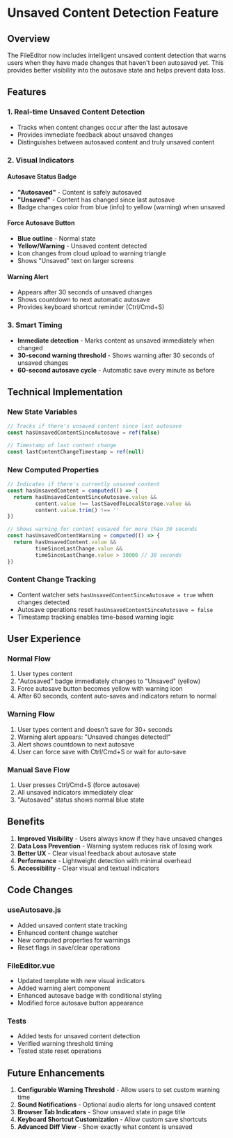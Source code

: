 # Unsaved Content Detection Feature

## Overview

The FileEditor now includes intelligent unsaved content detection that warns users when they have made changes that haven't been autosaved yet. This provides better visibility into the autosave state and helps prevent data loss.

## Features

### 1. Real-time Unsaved Content Detection
- Tracks when content changes occur after the last autosave
- Provides immediate feedback about unsaved changes
- Distinguishes between autosaved content and truly unsaved content

### 2. Visual Indicators

#### Autosave Status Badge
- **"Autosaved"** - Content is safely autosaved
- **"Unsaved"** - Content has changed since last autosave
- Badge changes color from blue (info) to yellow (warning) when unsaved

#### Force Autosave Button
- **Blue outline** - Normal state
- **Yellow/Warning** - Unsaved content detected
- Icon changes from cloud upload to warning triangle
- Shows "Unsaved" text on larger screens

#### Warning Alert
- Appears after 30 seconds of unsaved changes
- Shows countdown to next automatic autosave
- Provides keyboard shortcut reminder (Ctrl/Cmd+S)

### 3. Smart Timing
- **Immediate detection** - Marks content as unsaved immediately when changed
- **30-second warning threshold** - Shows warning after 30 seconds of unsaved changes
- **60-second autosave cycle** - Automatic save every minute as before

## Technical Implementation

### New State Variables
```javascript
// Tracks if there's unsaved content since last autosave
const hasUnsavedContentSinceAutosave = ref(false)

// Timestamp of last content change
const lastContentChangeTimestamp = ref(null)
```

### New Computed Properties
```javascript
// Indicates if there's currently unsaved content
const hasUnsavedContent = computed(() => {
  return hasUnsavedContentSinceAutosave.value && 
         content.value !== lastSavedToLocalStorage.value &&
         content.value.trim() !== ''
})

// Shows warning for content unsaved for more than 30 seconds
const hasUnsavedContentWarning = computed(() => {
  return hasUnsavedContent.value && 
         timeSinceLastChange.value && 
         timeSinceLastChange.value > 30000 // 30 seconds
})
```

### Content Change Tracking
- Content watcher sets `hasUnsavedContentSinceAutosave = true` when changes detected
- Autosave operations reset `hasUnsavedContentSinceAutosave = false`
- Timestamp tracking enables time-based warning logic

## User Experience

### Normal Flow
1. User types content
2. "Autosaved" badge immediately changes to "Unsaved" (yellow)
3. Force autosave button becomes yellow with warning icon
4. After 60 seconds, content auto-saves and indicators return to normal

### Warning Flow
1. User types content and doesn't save for 30+ seconds
2. Warning alert appears: "Unsaved changes detected!"
3. Alert shows countdown to next autosave
4. User can force save with Ctrl/Cmd+S or wait for auto-save

### Manual Save Flow
1. User presses Ctrl/Cmd+S (force autosave)
2. All unsaved indicators immediately clear
3. "Autosaved" status shows normal blue state

## Benefits

1. **Improved Visibility** - Users always know if they have unsaved changes
2. **Data Loss Prevention** - Warning system reduces risk of losing work
3. **Better UX** - Clear visual feedback about autosave state
4. **Performance** - Lightweight detection with minimal overhead
5. **Accessibility** - Clear visual and textual indicators

## Code Changes

### useAutosave.js
- Added unsaved content state tracking
- Enhanced content change watcher
- New computed properties for warnings
- Reset flags in save/clear operations

### FileEditor.vue
- Updated template with new visual indicators
- Added warning alert component
- Enhanced autosave badge with conditional styling
- Modified force autosave button appearance

### Tests
- Added tests for unsaved content detection
- Verified warning threshold timing
- Tested state reset operations

## Future Enhancements

1. **Configurable Warning Threshold** - Allow users to set custom warning time
2. **Sound Notifications** - Optional audio alerts for long unsaved content
3. **Browser Tab Indicators** - Show unsaved state in page title
4. **Keyboard Shortcut Customization** - Allow custom save shortcuts
5. **Advanced Diff View** - Show exactly what content is unsaved

